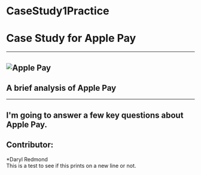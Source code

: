 # CaseStudy1Practice
# **Case Study for Apple Pay**
---
![Apple Pay](https://www.sunrise.ch/content/sunrise/en/residential/world-of-apple/apple-pay/_jcr_content/par/image/image.1559844471171.transform/article-s/woa-thema-apple-pay-contactless-logo-960x540.jpg)
---
## **A brief analysis of Apple Pay**
--- 
I'm going to answer a few key questions about Apple Pay.
---
Contributor: 
---
*Daryl Redmond  
This is a test to see if this prints on a new line or not.